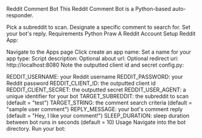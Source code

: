 Reddit Comment Bot
This Reddit Comment Bot is a Python-based auto-responder.

Pick a subreddit to scan.
Designate a specific comment to search for.
Set your bot's reply.
Requirements
Python
Praw
A Reddit Account
Setup
Reddit App:

Navigate to the Apps page
Click create an app
name: Set a name for your app
type: Script
description: Optional
about url: Optional
redirect uri: http://localhost:8080
Note the outputted client id and secret
config.py:

REDDIT_USERNAME: your Reddit username
REDDIT_PASSWORD: your Reddit password
REDDIT_CLIENT_ID: the outputted client id
REDDIT_CLIENT_SECRET: the outputted secret
REDDIT_USER_AGENT: a unique identifier for your bot
TARGET_SUBREDDIT: the subreddit to scan (default = "test")
TARGET_STRING: the comment search criteria (default = "sample user comment")
REPLY_MESSAGE: your bot's comment reply (default = "Hey, I like your comment!")
SLEEP_DURATION: sleep duration between bot runs in seconds (default = 10)
Usage
Navigate into the bot directory.
Run your bot:
